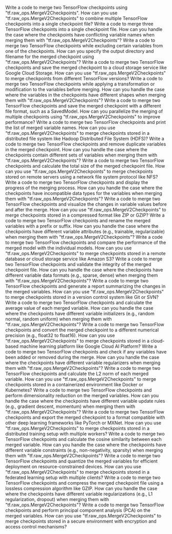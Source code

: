 Write a code to merge two TensorFlow checkpoints using "tf.raw_ops.MergeV2Checkpoints".
How can you use "tf.raw_ops.MergeV2Checkpoints" to combine multiple TensorFlow checkpoints into a single checkpoint file?
Write a code to merge three TensorFlow checkpoints into a single checkpoint file.
How can you handle the case where the checkpoints have conflicting variable names when merging them with "tf.raw_ops.MergeV2Checkpoints"?
Write a code to merge two TensorFlow checkpoints while excluding certain variables from one of the checkpoints.
How can you specify the output directory and filename for the merged checkpoint using "tf.raw_ops.MergeV2Checkpoints"?
Write a code to merge two TensorFlow checkpoints and save the merged checkpoint to a cloud storage service like Google Cloud Storage.
How can you use "tf.raw_ops.MergeV2Checkpoints" to merge checkpoints from different TensorFlow versions?
Write a code to merge two TensorFlow checkpoints while applying a transformation or modification to the variables before merging.
How can you handle the case where the variables in the checkpoints have different shapes when merging them with "tf.raw_ops.MergeV2Checkpoints"?
Write a code to merge two TensorFlow checkpoints and save the merged checkpoint with a different file format, such as a SavedModel.
How can you parallelize the merging of multiple checkpoints using "tf.raw_ops.MergeV2Checkpoints" to improve performance?
Write a code to merge two TensorFlow checkpoints and print the list of merged variable names.
How can you use "tf.raw_ops.MergeV2Checkpoints" to merge checkpoints stored in a distributed file system like Hadoop Distributed File System (HDFS)?
Write a code to merge two TensorFlow checkpoints and remove duplicate variables in the merged checkpoint.
How can you handle the case where the checkpoints contain different sets of variables when merging them with "tf.raw_ops.MergeV2Checkpoints"?
Write a code to merge two TensorFlow checkpoints and calculate the total size of the merged checkpoint file.
How can you use "tf.raw_ops.MergeV2Checkpoints" to merge checkpoints stored on remote servers using a network file system protocol like NFS?
Write a code to merge two TensorFlow checkpoints and display the progress of the merging process.
How can you handle the case where the checkpoints have incompatible data types for the variables when merging them with "tf.raw_ops.MergeV2Checkpoints"?
Write a code to merge two TensorFlow checkpoints and visualize the changes in variable values before and after the merge.
How can you use "tf.raw_ops.MergeV2Checkpoints" to merge checkpoints stored in a compressed format like ZIP or GZIP?
Write a code to merge two TensorFlow checkpoints and rename the merged variables with a prefix or suffix.
How can you handle the case where the checkpoints have different variable attributes (e.g., trainable, regularizable) when merging them with "tf.raw_ops.MergeV2Checkpoints"?
Write a code to merge two TensorFlow checkpoints and compare the performance of the merged model with the individual models.
How can you use "tf.raw_ops.MergeV2Checkpoints" to merge checkpoints stored in a remote database or cloud storage service like Amazon S3?
Write a code to merge two TensorFlow checkpoints and validate the integrity of the merged checkpoint file.
How can you handle the case where the checkpoints have different variable data formats (e.g., sparse, dense) when merging them with "tf.raw_ops.MergeV2Checkpoints"?
Write a code to merge two TensorFlow checkpoints and generate a report summarizing the changes in the merged variables.
How can you use "tf.raw_ops.MergeV2Checkpoints" to merge checkpoints stored in a version control system like Git or SVN?
Write a code to merge two TensorFlow checkpoints and calculate the average value of each merged variable.
How can you handle the case where the checkpoints have different variable initializers (e.g., random normal, random uniform) when merging them with "tf.raw_ops.MergeV2Checkpoints"?
Write a code to merge two TensorFlow checkpoints and convert the merged checkpoint to a different numerical precision (e.g., float32 to float16).
How can you use "tf.raw_ops.MergeV2Checkpoints" to merge checkpoints stored in a cloud-based machine learning platform like Google Cloud AI Platform?
Write a code to merge two TensorFlow checkpoints and check if any variables have been added or removed during the merge.
How can you handle the case where the checkpoints have different variable regularizers when merging them with "tf.raw_ops.MergeV2Checkpoints"?
Write a code to merge two TensorFlow checkpoints and calculate the L2 norm of each merged variable.
How can you use "tf.raw_ops.MergeV2Checkpoints" to merge checkpoints stored in a containerized environment like Docker or Kubernetes?
Write a code to merge two TensorFlow checkpoints and perform dimensionality reduction on the merged variables.
How can you handle the case where the checkpoints have different variable update rules (e.g., gradient descent, momentum) when merging them with "tf.raw_ops.MergeV2Checkpoints"?
Write a code to merge two TensorFlow checkpoints and export the merged checkpoint to a format compatible with other deep learning frameworks like PyTorch or MXNet.
How can you use "tf.raw_ops.MergeV2Checkpoints" to merge checkpoints stored in a distributed training setup with multiple workers?
Write a code to merge two TensorFlow checkpoints and calculate the cosine similarity between each merged variable.
How can you handle the case where the checkpoints have different variable constraints (e.g., non-negativity, sparsity) when merging them with "tf.raw_ops.MergeV2Checkpoints"?
Write a code to merge two TensorFlow checkpoints and quantize the merged variables for efficient deployment on resource-constrained devices.
How can you use "tf.raw_ops.MergeV2Checkpoints" to merge checkpoints stored in a federated learning setup with multiple clients?
Write a code to merge two TensorFlow checkpoints and compress the merged checkpoint file using a lossless compression algorithm like GZIP.
How can you handle the case where the checkpoints have different variable regularizations (e.g., L1 regularization, dropout) when merging them with "tf.raw_ops.MergeV2Checkpoints"?
Write a code to merge two TensorFlow checkpoints and perform principal component analysis (PCA) on the merged variables.
How can you use "tf.raw_ops.MergeV2Checkpoints" to merge checkpoints stored in a secure environment with encryption and access control mechanisms?